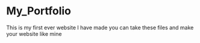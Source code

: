 # My_Portfolio
This is my first ever website I have made
you can take these files and make your website like mine
